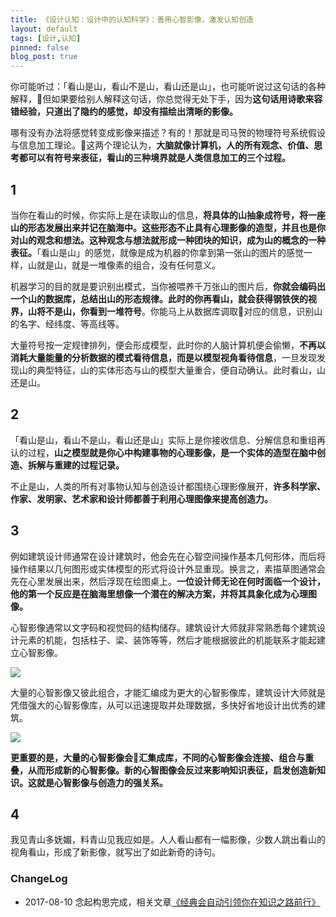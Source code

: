```yaml
---
title: 《设计认知：设计中的认知科学》：善用心智影像，激发认知创造
layout: default
tags: [设计,认知]
pinned: false
blog_post: true
---
```


你可能听过：「看山是山，看山不是山，看山还是山」，也可能听说过这句话的各种解释，但如果要给别人解释这句话，你总觉得无处下手，因为**这句话用诗歌来容错经验，只道出了隐约的感觉，却没有描绘出清晰的影像。**

哪有没有办法将感觉转变成影像来描述？有的！那就是司马贺的物理符号系统假设与信息加工理论。这两个理论认为，**大脑就像计算机，人的所有观念、价值、思考都可以有符号来表征，看山的三种境界就是人类信息加工的三个过程。**   
                                                                                                                                                                                                                                                                                                                                                                                                                                                                                                                                                                                                                                                                                                                                                                                        
## 1

当你在看山的时候，你实际上是在读取山的信息，**将具体的山抽象成符号，将一座山的形态发展出来并记在脑海中。这些形态不止具有心理影像的造型，并且也是你对山的观念和想法。这种观念与想法就形成一种团块的知识，成为山的概念的一种表征。**「看山是山」的感觉，就像是成为机器的你拿到第一张山的图片的感觉一样，山就是山，就是一堆像素的组合，没有任何意义。

机器学习的目的就是要识别出模式，当你被喂养千万张山的图片后，**你就会编码出一个山的数据库，总结出山的形态规律。此时的你再看山，就会获得钢铁侠的视界，山将不是山，你看到一堆符号**。你能马上从数据库调取对应的信息，识别山的名字、经纬度、等高线等。

大量符号按一定规律排列，便会形成模型，此时你的人脑计算机便会偷懒，**不再以消耗大量能量的分析数据的模式看待信息，而是以模型视角看待信息**，一旦发现发现山的典型特征，山的实体形态与山的模型大量重合，便自动确认。此时看山，山还是山。

## 2

「看山是山，看山不是山，看山还是山」实际上是你接收信息、分解信息和重组再认的过程，**山之模型就是你心中构建事物的心理影像，是一个实体的造型在脑中创造、拆解与重建的过程记录。**

不止是山，人类的所有对事物认知与创造设计都围绕心理影像展开，**许多科学家、作家、发明家、艺术家和设计师都善于利用心理图像来提高创造力。**

## 3

例如建筑设计师通常在设计建筑时，他会先在心智空间操作基本几何形体，而后将操作结果以几何图形或实体模型的形式将设计外显重现。换言之，素描草图通常会先在心里发展出来，然后浮现在绘图桌上。**一位设计师无论在何时面临一个设计，他的第一个反应是在脑海里想像一个潜在的解决方案，并将其具象化成为心理图像。**

心智影像通常以文字码和视觉码的结构储存。建筑设计大师就非常熟悉每个建筑设计元素的机能，包括柱子、梁、装饰等等，然后才能根据彼此的机能联系才能起建立心智影像。

![](http://openmindclub.qiniudn.com/omt/DesignCognition01.jpg)


大量的心智影像又彼此组合，才能汇编成为更大的心智影像库，建筑设计大师就是凭借强大的心智影像库，从可以迅速提取并处理数据，多快好省地设计出优秀的建筑。

![](http://openmindclub.qiniudn.com/omt/DesignCognition02.jpg)

**更重要的是，大量的心智影像会汇集成库，不同的心智影像会连接、组合与重叠，从而形成新的心智影像。新的心智图像会反过来影响知识表征，启发创造新知识。这就是心智影像与创造力的强关系。**

## 4

我见青山多妩媚，料青山见我应如是。人人看山都有一幅影像，少数人跳出看山的视角看山，形成了新影像，就写出了如此新奇的诗句。


### ChangeLog

- 2017-08-10 念起构思完成，相关文章[《经典会自动引领你在知识之路前行》](http://www.jianshu.com/p/65085551d90a)

